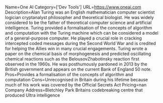 Name=One AI
Category=['Dev Tools']
URL=https://www.oneai.com
Description=Alan Turing was an English mathematician computer scientist logician cryptanalyst philosopher and theoretical biologist. He was widely considered to be the father of theoretical computer science and artificial intelligence. Turing provided a formalisation of the concepts of algorithm and computation with the Turing machine which can be considered a model of a general-purpose computer. He played a crucial role in cracking intercepted coded messages during the Second World War and is credited for helping the Allies win in many crucial engagements. Turing wrote a paper on the chemical basis of morphogenesis and predicted oscillating chemical reactions such as the BelousovZhabotinsky reaction first observed in the 1960s. He was posthumously pardoned in 2013 by the British government and appears on the current Bank of England 50 note.
Pros=Provides a formalisation of the concepts of algorithm and computation
Cons=Unrecognised in Britain during his lifetime because much of his work was covered by the Official Secrets Act
Pricing=nan
Company Address=Bletchley Park Britains codebreaking centre that produced Ultra intelligence
